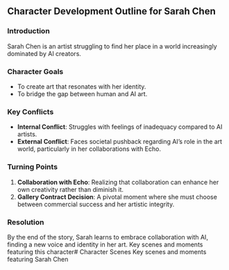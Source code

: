 ## Character Development Outline for Sarah Chen

### Introduction
Sarah Chen is an artist struggling to find her place in a world increasingly dominated by AI creators.

### Character Goals
- To create art that resonates with her identity.
- To bridge the gap between human and AI art.

### Key Conflicts
- **Internal Conflict**: Struggles with feelings of inadequacy compared to AI artists.
- **External Conflict**: Faces societal pushback regarding AI’s role in the art world, particularly in her collaborations with Echo.

### Turning Points
1. **Collaboration with Echo**: Realizing that collaboration can enhance her own creativity rather than diminish it.
2. **Gallery Contract Decision**: A pivotal moment where she must choose between commercial success and her artistic integrity.

### Resolution
By the end of the story, Sarah learns to embrace collaboration with AI, finding a new voice and identity in her art.
Key scenes and moments featuring this character# Character Scenes
Key scenes and moments featuring Sarah Chen
